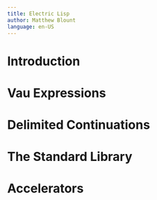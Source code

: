 ```yaml
---
title: Electric Lisp
author: Matthew Blount
language: en-US
---
```

# Introduction

# Vau Expressions

# Delimited Continuations

# The Standard Library

# Accelerators
